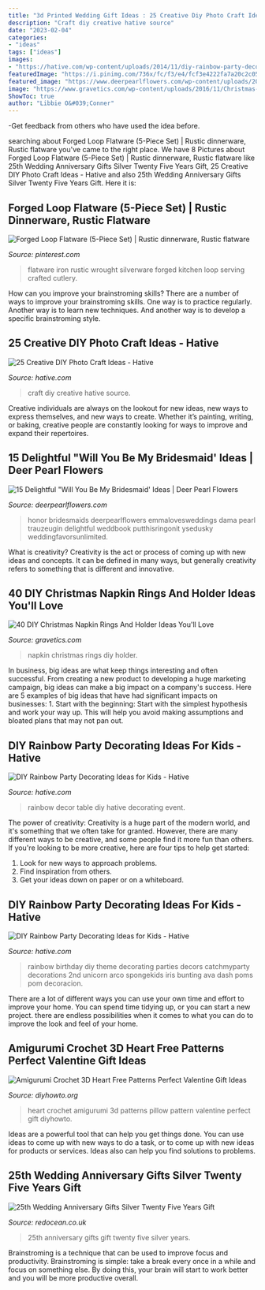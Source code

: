 ```yaml
---
title: "3d Printed Wedding Gift Ideas : 25 Creative Diy Photo Craft Ideas"
description: "Craft diy creative hative source"
date: "2023-02-04"
categories:
- "ideas"
tags: ["ideas"]
images:
- "https://hative.com/wp-content/uploads/2014/11/diy-rainbow-party-decorating-ideas/5-rainbow-table-decor.jpg"
featuredImage: "https://i.pinimg.com/736x/fc/f3/e4/fcf3e4222fa7a20c2c059f4d7cde39ab--rustic-kitchen-decor-rustic-kitchens.jpg"
featured_image: "https://www.deerpearlflowers.com/wp-content/uploads/2016/08/Will-you-be-my-Bridesmaid-Ideas-3.jpg"
image: "https://www.gravetics.com/wp-content/uploads/2016/11/Christmas-Napkin-Rings8.jpg"
ShowToc: true
author: "Libbie O&#039;Conner"
---
```



-Get feedback from others who have used the idea before.

	

		
searching about Forged Loop Flatware (5-Piece Set) | Rustic dinnerware, Rustic flatware you've came to the right place. We have 8 Pictures about Forged Loop Flatware (5-Piece Set) | Rustic dinnerware, Rustic flatware like 25th Wedding Anniversary Gifts Silver Twenty Five Years Gift, 25 Creative DIY Photo Craft Ideas - Hative and also 25th Wedding Anniversary Gifts Silver Twenty Five Years Gift. Here it is:
		
    
## Forged Loop Flatware (5-Piece Set) | Rustic Dinnerware, Rustic Flatware

<img loading=lazy src="https://i.pinimg.com/736x/fc/f3/e4/fcf3e4222fa7a20c2c059f4d7cde39ab--rustic-kitchen-decor-rustic-kitchens.jpg" onerror="this.onerror=null;this.src='https://tse3.mm.bing.net/th?id=OIP.XLTCixHeQMDtbEPk7_gojQHaHa&amp;pid=15.1';" alt="Forged Loop Flatware (5-Piece Set) | Rustic dinnerware, Rustic flatware">

_Source: pinterest.com_

>flatware iron rustic wrought silverware forged kitchen loop serving crafted cutlery. 

	

How can you improve your brainstroming skills?
There are a number of ways to improve your brainstroming skills. One way is to practice regularly. Another way is to learn new techniques. And another way is to develop a specific brainstroming style.

    
## 25 Creative DIY Photo Craft Ideas - Hative

<img loading=lazy src="https://hative.com/wp-content/uploads/2014/11/diy-photo-craft-ideas/23-diy-photo-craft-ideas.jpg" onerror="this.onerror=null;this.src='https://tse1.mm.bing.net/th?id=OIP.MgGUXorVUvA4fWyds88K4AHaOl&amp;pid=15.1';" alt="25 Creative DIY Photo Craft Ideas - Hative">

_Source: hative.com_

>craft diy creative hative source. 

	

Creative individuals are always on the lookout for new ideas, new ways to express themselves, and new ways to create. Whether it’s painting, writing, or baking, creative people are constantly looking for ways to improve and expand their repertoires.

    
## 15 Delightful &quot;Will You Be My Bridesmaid&#039; Ideas | Deer Pearl Flowers

<img loading=lazy src="https://www.deerpearlflowers.com/wp-content/uploads/2016/08/Will-you-be-my-Bridesmaid-Ideas-3.jpg" onerror="this.onerror=null;this.src='https://tse4.mm.bing.net/th?id=OIP.mVGlHEPwHmvUKrTkLmZ4YgHaJ4&amp;pid=15.1';" alt="15 Delightful &quot;Will You Be My Bridesmaid&#039; Ideas | Deer Pearl Flowers">

_Source: deerpearlflowers.com_

>honor bridesmaids deerpearlflowers emmalovesweddings dama pearl trauzeugin delightful weddbook putthisringonit ysedusky weddingfavorsunlimited. 

	

What is creativity?
Creativity is the act or process of coming up with new ideas and concepts. It can be defined in many ways, but generally creativity refers to something that is different and innovative.

    
## 40 DIY Christmas Napkin Rings And Holder Ideas You&#039;ll Love

<img loading=lazy src="https://www.gravetics.com/wp-content/uploads/2016/11/Christmas-Napkin-Rings8.jpg" onerror="this.onerror=null;this.src='https://tse1.mm.bing.net/th?id=OIP.SJLPvI1J5UDmAPxlkvocUQHaJ3&amp;pid=15.1';" alt="40 DIY Christmas Napkin Rings And Holder Ideas You&#039;ll Love">

_Source: gravetics.com_

>napkin christmas rings diy holder. 

	

In business, big ideas are what keep things interesting and often successful. From creating a new product to developing a huge marketing campaign, big ideas can make a big impact on a company's success. Here are 5 examples of big ideas that have had significant impacts on businesses: 1. Start with the beginning: Start with the simplest hypothesis and work your way up. This will help you avoid making assumptions and bloated plans that may not pan out. 
    
## DIY Rainbow Party Decorating Ideas For Kids - Hative

<img loading=lazy src="https://hative.com/wp-content/uploads/2014/11/diy-rainbow-party-decorating-ideas/5-rainbow-table-decor.jpg" onerror="this.onerror=null;this.src='https://tse1.mm.bing.net/th?id=OIP.nMuxdESfSZj1uaUReL2v-AHaLI&amp;pid=15.1';" alt="DIY Rainbow Party Decorating Ideas for Kids - Hative">

_Source: hative.com_

>rainbow decor table diy hative decorating event. 

	

The power of creativity:
Creativity is a huge part of the modern world, and it's something that we often take for granted. However, there are many different ways to be creative, and some people find it more fun than others. If you're looking to be more creative, here are four tips to help get started:
1. Look for new ways to approach problems.
2. Find inspiration from others.
3. Get your ideas down on paper or on a whiteboard.

    
## DIY Rainbow Party Decorating Ideas For Kids - Hative

<img loading=lazy src="https://hative.com/wp-content/uploads/2014/11/diy-rainbow-party-decorating-ideas/9-rainbow-wall-decors.jpg" onerror="this.onerror=null;this.src='https://tse3.mm.bing.net/th?id=OIP.xzvMCHYn0YUqLiz5Vc2PVAHaLL&amp;pid=15.1';" alt="DIY Rainbow Party Decorating Ideas for Kids - Hative">

_Source: hative.com_

>rainbow birthday diy theme decorating parties decors catchmyparty decorations 2nd unicorn arco spongekids iris bunting ava dash poms pom decoracion. 

	

There are a lot of different ways you can use your own time and effort to improve your home. You can spend time tidying up, or you can start a new project. there are endless possibilities when it comes to what you can do to improve the look and feel of your home.

    
## Amigurumi Crochet 3D Heart Free Patterns Perfect Valentine Gift Ideas

<img loading=lazy src="http://www.diyhowto.org/wp-content/uploads/DIYHowto-Amigurumi-Crochet-3D-Heart-Free-Patterns-14.jpg" onerror="this.onerror=null;this.src='https://tse1.mm.bing.net/th?id=OIP.dFCCNFMhgiPAL0JzoHj7HgHaQo&amp;pid=15.1';" alt="Amigurumi Crochet 3D Heart Free Patterns Perfect Valentine Gift Ideas">

_Source: diyhowto.org_

>heart crochet amigurumi 3d patterns pillow pattern valentine perfect gift diyhowto. 

	

Ideas are a powerful tool that can help you get things done. You can use ideas to come up with new ways to do a task, or to come up with new ideas for products or services. Ideas also can help you find solutions to problems.

    
## 25th Wedding Anniversary Gifts Silver Twenty Five Years Gift

<img loading=lazy src="https://www.redocean.co.uk/image/cache/products/12233/image07_2000-1500x1500.jpg" onerror="this.onerror=null;this.src='https://tse3.mm.bing.net/th?id=OIP.82DGhy1YWdwdBHgTFFiwKAHaHa&amp;pid=15.1';" alt="25th Wedding Anniversary Gifts Silver Twenty Five Years Gift">

_Source: redocean.co.uk_

>25th anniversary gifts gift twenty five silver years. 

	

Brainstroming is a technique that can be used to improve focus and productivity. Brainstroming is simple: take a break every once in a while and focus on something else. By doing this, your brain will start to work better and you will be more productive overall.


